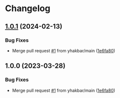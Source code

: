 # Changelog

## [1.0.1](https://github.com/renovate-bot/chessmango-_-asdf-zellij/compare/v1.0.0...v1.0.1) (2024-02-13)


### Bug Fixes

* Merge pull request [#1](https://github.com/renovate-bot/chessmango-_-asdf-zellij/issues/1) from yhakbar/main ([1e6fa80](https://github.com/renovate-bot/chessmango-_-asdf-zellij/commit/1e6fa80ba7ff24116162da0c6dab017a43af8d55))

## 1.0.0 (2023-03-28)


### Bug Fixes

* Merge pull request [#1](https://www.github.com/chessmango/asdf-zellij/issues/1) from yhakbar/main ([1e6fa80](https://www.github.com/chessmango/asdf-zellij/commit/1e6fa80ba7ff24116162da0c6dab017a43af8d55))
